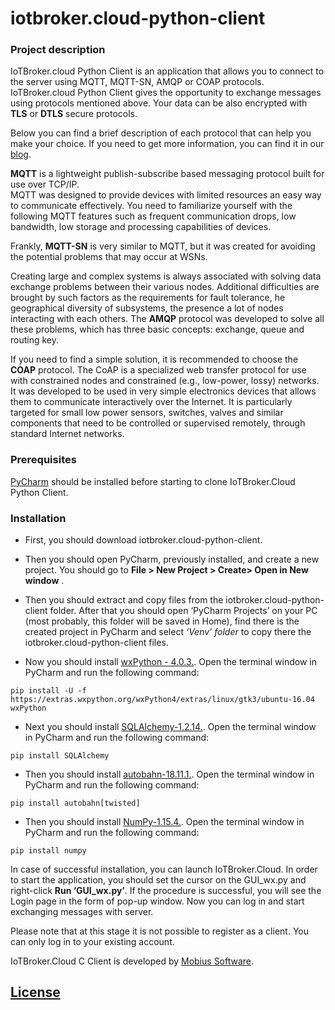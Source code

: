 # iotbroker.cloud-python-client

### Project description

IoTBroker.cloud Python Client is an application that allows you to connect to the server using MQTT, MQTT-SN, 
AMQP or COAP protocols. IoTBroker.cloud Python Client gives the opportunity to exchange messages using protocols 
mentioned above. Your data can be also encrypted with **TLS** or **DTLS** secure protocols.   

Below you can find a brief description of each protocol that can help you make your choice. 
If you need to get more information, you can find it in our [blog](https://www.iotbroker.cloud/clientApps/Python/MQTT).
 
**MQTT** is a lightweight publish-subscribe based messaging protocol built for use over TCP/IP.  
MQTT was designed to provide devices with limited resources an easy way to communicate effectively. 
You need to familiarize yourself with the following MQTT features such as frequent communication drops, low bandwidth, 
low storage and processing capabilities of devices. 

Frankly, **MQTT-SN** is very similar to MQTT, but it was created for avoiding the potential problems that may occur at WSNs. 

Creating large and complex systems is always associated with solving data exchange problems between their various nodes. 
Additional difficulties are brought by such factors as the requirements for fault tolerance, 
he geographical diversity of subsystems, the presence a lot of nodes interacting with each others. 
The **AMQP** protocol was developed to solve all these problems, which has three basic concepts: 
exchange, queue and routing key. 

If you need to find a simple solution, it is recommended to choose the **COAP** protocol. 
The CoAP is a specialized web transfer protocol for use with constrained nodes and constrained (e.g., low-power, lossy) 
networks. It was developed to be used in very simple electronics devices that allows them to communicate interactively 
over the Internet. It is particularly targeted for small low power sensors, switches, valves and similar components 
that need to be controlled or supervised remotely, through standard Internet networks.   
 
### Prerequisites 
[PyCharm](https://www.jetbrains.com/pycharm/download/download-thanks.html?platform=linux&code=PCC) should be installed
before starting to clone IoTBroker.Cloud Python Client. 

### Installation 
* First, you should download iotbroker.cloud-python-client. 

* Then you should open PyCharm, previously installed, and create a new project. 
You should go to **File > New Project > Create> Open in New window** . 

* Then you should extract and copy files from the iotbroker.cloud-python-client folder. 
After that you should open ‘PyCharm Projects’ on your PC (most probably, this folder will be saved in Home),
find there is the created project in PyCharm and select *‘Venv’ folder* to copy there the iotbroker.cloud-python-client files.

* Now you should install [wxPython - 4.0.3.](https://wxpython.org/). Open the terminal window in PyCharm and run 
the following command: 
```
pip install -U -f https://extras.wxpython.org/wxPython4/extras/linux/gtk3/ubuntu-16.04 wxPython
```

* Next you should install [SQLAlchemy-1.2.14.](https://www.sqlalchemy.org/). Open the terminal window in PyCharm 
and run the following command: 
```
pip install SQLAlchemy
```
* Then you should install  [autobahn-18.11.1.](https://autobahn.readthedocs.io/en/latest/installation.html).
Open the terminal window in PyCharm and run the following command: 

```
pip install autobahn[twisted]
```

* Then you should install [NumPy-1.15.4.](http://www.numpy.org/). Open the terminal window in PyCharm and run the following command: 

```
pip install numpy
```

In case of successful installation, you can launch IoTBroker.Cloud. In order to start the application, you should set 
the cursor on the GUI_wx.py and right-click **Run ‘GUI_wx.py’**. If the procedure is successful, you will see 
the Login page in the form of pop-up window. Now you can log in and start exchanging messages with server. 
 
Please note that at this stage it is not possible to register as a client. You can only log in to your existing account. 

IoTBroker.Cloud C Client is developed by [Mobius Software](http://mobius-software.com/).

## [License](LICENSE.md)
